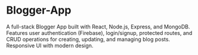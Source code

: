 # Blogger-App
A full-stack Blogger App built with React, Node.js, Express, and MongoDB.  Features user authentication (Firebase), login/signup, protected routes,  and CRUD operations for creating, updating, and managing blog posts.  Responsive UI with modern design.
